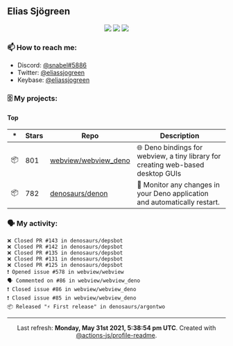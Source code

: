 ## Elias Sjögreen

<p align="center">
  <img src="https://img.shields.io/badge/🎂-dec. 2003-success" />
  <img src="https://img.shields.io/badge/🌎-Stockholm-informational" />
  <img src="https://img.shields.io/badge/👦-He/Him-informational" />
</p>

### 📫 How to reach me:

- Discord: [@snabel#5886](https://discord.com/users/267978757799673866)
- Twitter: [@eliassjogreen](https://twitter.com/eliassjogreen)
- Keybase: [@eliassjogreen](https://keybase.io/eliassjogreen)

### 🗄 My projects:

#### Top
|*|Stars|Repo|Description|
|---|---|---|---|
| 📦 | 801 | [webview/webview_deno](https://github.com/webview/webview_deno) | 🌐 Deno bindings for webview, a tiny library for creating web-based desktop GUIs |
| 📦 | 782 | [denosaurs/denon](https://github.com/denosaurs/denon) | 👀 Monitor any changes in your Deno application and automatically restart. |

### 🗣 My activity:

```
❌ Closed PR #143 in denosaurs/depsbot
❌ Closed PR #142 in denosaurs/depsbot
❌ Closed PR #135 in denosaurs/depsbot
❌ Closed PR #131 in denosaurs/depsbot
❌ Closed PR #125 in denosaurs/depsbot
❗️ Opened issue #578 in webview/webview
🗣 Commented on #86 in webview/webview_deno
❗️ Closed issue #86 in webview/webview_deno
❗️ Closed issue #85 in webview/webview_deno
📦 Released "⚡️ First release" in denosaurs/argontwo
```

------------
<p align="center">Last refresh: <b>Monday, May 31st 2021, 5:38:54 pm UTC</b>. Created with <a href=https://github.com/marketplace/actions/profile-readme>@actions-js/profile-readme</a>.</p>
